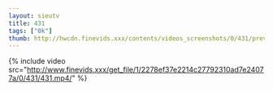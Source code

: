 ```yaml
--- 
layout: sieutv
title: 431
tags: ["0k"]
thumb: http://hwcdn.finevids.xxx/contents/videos_screenshots/0/431/preview.mp4.jpg
---
```

{% include video src="http://www.finevids.xxx/get_file/1/2278ef37e2214c27792310ad7e24077a/0/431/431.mp4/" %} 
